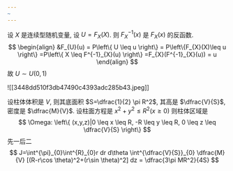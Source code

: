 ```yaml
---
~
---
```

设 $X$ 是连续型随机变量, 设 $U=F_{X}(X)$. 则 $F^{-1}_{X}(x)$ 是 $F_{X}(x)$ 的反函数.
$$
\begin{align}
&F_{U}(u) = P\left\{ U \leq u \right\} = P\left\{F_{X}(X)\leq u  \right\} =P\left\{ X \leq F^{-1}_{X}(u) \right\}  =F_{X}(F^{-1}_{X}(u)) = u
\end{align}
$$
故 $U\sim U(0,1)$

![[3448dd510f3db47490c4393adc285b43.jpeg]]

设柱体体积是 $V$, 则其底面积 $S=\dfrac{1}{2} \pi  R^2$, 其高是 $\dfrac{V}{S}$, 密度是 $\dfrac{M}{V}$.
设柱面方程是 $x^2+y^2\leq R^2(x \geq 0)$
则柱体区域是
$$
\Omega: \left\{ (x,y,z)|0 \leq x \leq R, -R \leq y \leq R, 0 \leq z \leq \dfrac{V}{S} \right\} 
$$
先一后二
$$
J=\int^{\pi}_{0}\int^{R}_{0}r dr d\theta \int^{\dfrac{V}{S}}_{0} \dfrac{M}{V} [(R-r\cos \theta)^2+(r\sin \theta)^2] dz = \dfrac{3\pi MR^2}{4S}
$$









